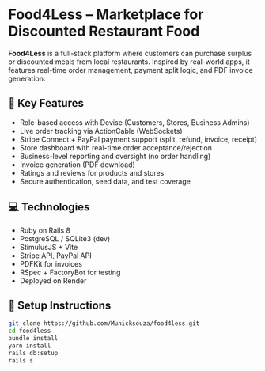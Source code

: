 # Food4Less – Marketplace for Discounted Restaurant Food

**Food4Less** is a full-stack platform where customers can purchase surplus or discounted meals from local restaurants. Inspired by real-world apps, it features real-time order management, payment split logic, and PDF invoice generation.

## 🧠 Key Features
- Role-based access with Devise (Customers, Stores, Business Admins)
- Live order tracking via ActionCable (WebSockets)
- Stripe Connect + PayPal payment support (split, refund, invoice, receipt)
- Store dashboard with real-time order acceptance/rejection
- Business-level reporting and oversight (no order handling)
- Invoice generation (PDF download)
- Ratings and reviews for products and stores
- Secure authentication, seed data, and test coverage

## 💻 Technologies
- Ruby on Rails 8
- PostgreSQL / SQLite3 (dev)
- StimulusJS + Vite
- Stripe API, PayPal API
- PDFKit for invoices
- RSpec + FactoryBot for testing
- Deployed on Render

## 📂 Setup Instructions
```bash
git clone https://github.com/Municksouza/food4less.git
cd food4less
bundle install
yarn install
rails db:setup
rails s
